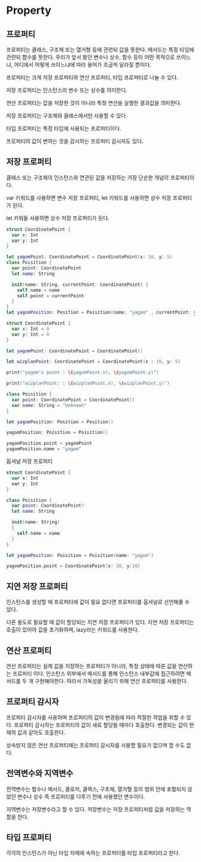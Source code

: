 # Property

## 프로퍼티

프로퍼티는 클래스, 구조체 또는 열거형 등에 관련되 값을 뜻한다. 메서드는 특정 타입에 관련되 함수를 뜻한다. 우리가 앞서 봤던 변수나 상수, 함수 등이 어떤 목적으로 쓰이느냐, 어디에서 어떻게 쓰이느냐에 따라 용어가 조금씩 달라질 뿐이다.

프로퍼티는 크게 저장 프로퍼티와 연산 프로퍼티, 타입 프로퍼티로 나눌 수 있다. 

저장 프로퍼티는 인스턴스의 변수 또는 상수를 의미한다.

연산 프로퍼티는 값을 저장한 것이 아니라 특정 연산을 실행한 결과값을 의미한다.

저장 프로퍼티는 구조체와 클래스에서만 사용할 수 있다.

타입 프로퍼티는 특정 타입에 사용되는 프로퍼티이다.

프로퍼티의 값이 변하는 것을 감시하는 프로퍼티 감시자도 있다.

## 저장 프로퍼티

클래스 또는 구조체의 인스턴스와 연관된 값을 저장하는 가장 단순한 개념의 프로퍼티이다.

var 키워드를 사용하면 변수 저장 프로퍼티, let 키워드를 사용하면 상수 저장 프로퍼티가 된다.

let 키워들 사용하면 상수 저장 프로퍼티가 된다.

```swift
struct CoordinatePoint {
  var x: Int
  var y: Int
}

let yagomPoint: CoordinatePoint = CoordinatePoint(x: 10, y: 5)
class Poisition {
  var point: CoordinatePoint
  let name: String

  init(name: String, currentPoint: CoordinatePoint) {
    self.name = name 
    self.point = currentPoint
  }
}
let yagomPosition: Position = Poisition(name: "yagom" , currentPoint: yagomPoint)
```

```swift
struct CoordinatePoint {
  var x: Int = 0
  var y: Int = 0
}

let yagomPoint: CoordinatePoint = CoordinatePoint()

let wizplanPoint: CoordinatePoint = CoordinatePoint(x : 10, y: 5)

print("yagom's point : \(yagomPoint.x), \(yagomPoint.y)")

print("wizplanPoint: : \(wizplanPoint.x), \(wizplanPoint.y)")

class Poisition {
  var point: CoordinatePoint = CoordinatePoint()
  var name: String = "Unknown"
}

let yagomPosition: Position = Position()

yagomPosition: Poisition = Poisition()

yagomPosition.point = yagomPoint
yagomPosition.name = "yagom"
```

옵셔널 저장 프로퍼티

```swift
struct CoordinatePoint {
  var x: Int 
  var y: Int 
}

class Poisition {
  var point: CoordinatePoint?
  let name: String

  init(name: String)
  {
    self.name = name
  }
}

let yagomPosition: Poisition = Poisition(name: "yagom")

yagomPosition.point = CoordinatePoint(x: 20, y:10)
```

## 지연 저장 프로퍼티

인스턴스를 생성할 때 프로퍼티에 값이 필요 없다면 프로퍼티를 옵셔널로 선언해줄 수 있다.

다른 용도로 필요할 때 값이 할당되는 지연 저장 프로퍼티가 있다. 지연 저장 프로퍼티는 호출이 있어야 값을 초기화하며, lazy라는 키워드를 사용한다.

## 연산 프로퍼티

연산 프로퍼티는 실제 값을 저장하는 프로퍼티가 아니라, 특정 상태에 따른 값을 연산하는 프로퍼티 이다. 인스턴스 외부에서 메서드를 통해 인스턴스 내부값에 접근하려면 메서드를 두 개 구현해야한다. 따라서 가독성을 올리기 위해 연산 프로퍼티를 사용한다.

## 프로퍼티 감시자

프로퍼티 감시자를 사용하며 프로퍼티의 값이 변경됨에 따라 적절한 작업을 취할 수 있다. 프로퍼티 감시자는 프로퍼티의 값이 새로 할당될 때마다 호출한다. 변경되는 값이 현재의 값과 같아도 호출한다.

상속받지 않은 연산 프로퍼티에는 프로퍼티 감시자를 사용할 필요가 없으며 할 수도 없다.

## 전역변수와 지역변수

전역변수는 함수나 메서드, 클로저, 클랙스, 구조체, 열거형 등의 범위 안에 포함되지 않았던 변수나 상수 즉 프로퍼티를 다루기 전에 사용했던 변수이다.

지역변수는 저장변수라고 할 수 있다. 저장변수는 저장 프로퍼티처럼 값을 저장하는 역할을 한다.

## 타입 프로퍼티

각각의 인스턴스가 아닌 타입 자체에 속하는 프로퍼티를 타입 프로퍼티라고 한다.

